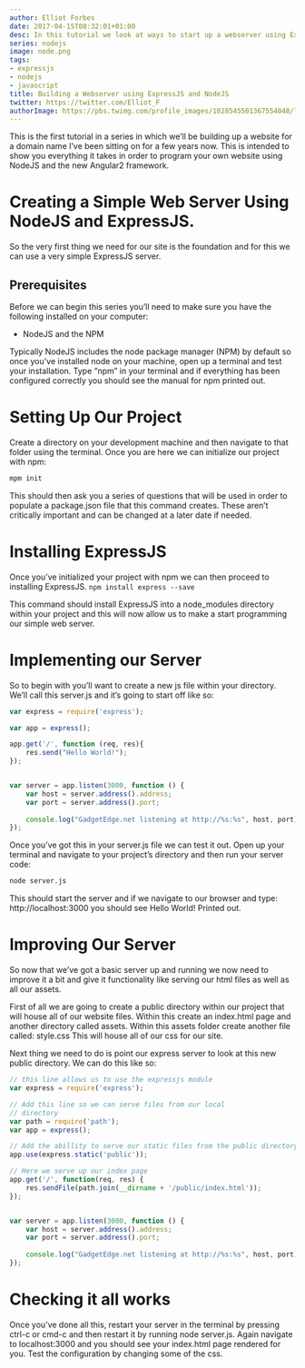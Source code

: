 ```yaml
---
author: Elliot Forbes
date: 2017-04-15T08:32:01+01:00
desc: In this tutorial we look at ways to start up a webserver using ExpressJS
series: nodejs
image: node.png
tags:
- expressjs
- nodejs
- javascript
title: Building a Webserver using ExpressJS and NodeJS
twitter: https://twitter.com/Elliot_F
authorImage: https://pbs.twimg.com/profile_images/1028545501367554048/lzr43cQv_400x400.jpg
---
```


This is the first tutorial in a series in which we’ll be building up a website for a domain name I’ve been sitting on for a few years now. This is intended to show you everything it takes in order to program your own website using NodeJS and the new Angular2 framework. 

# Creating a Simple Web Server Using NodeJS and ExpressJS.

So the very first thing we need for our site is the foundation and for this we can use a very simple ExpressJS server.

## Prerequisites

Before we can begin this series you’ll need to make sure you have the following installed on your computer:


* NodeJS and the NPM

Typically NodeJS includes the node package manager (NPM) by default so once you’ve installed node on your machine, open up a terminal and test your installation. Type “npm” in your terminal and if everything has been configured correctly you should see the manual for npm printed out. 

# Setting Up Our Project

Create a directory on your development machine and then navigate to that folder using the terminal. Once you are here we can initialize our project with npm:

```bash
mpm init
```

This should then ask you a series of questions that will be used in order to populate a package.json file that this command creates. These aren’t critically important and can be changed at a later date if needed.

# Installing ExpressJS

Once you’ve initialized your project with npm we can then proceed to installing ExpressJS. `npm install express --save`

This command should install ExpressJS into a node_modules directory within your project and this will now allow us to make a start programming our simple web server.

# Implementing our Server

So to begin with you’ll want to create a new js file within your directory. We’ll call this server.js and it’s going to start off like so:

```js
var express = require('express');

var app = express();

app.get('/', function (req, res){
    res.send("Hello World!"); 
});


var server = app.listen(3000, function () {
    var host = server.address().address;
    var port = server.address().port;
    
    console.log("GadgetEdge.net listening at http://%s:%s", host, port); 
});
```

Once you’ve got this in your server.js file we can test it out. Open up your terminal and navigate to your project’s directory and then run your server code:

```bash
node server.js
```

This should start the server and if we navigate to our browser and type: http://localhost:3000 you should see Hello World! Printed out.

# Improving Our Server

So now that we’ve got a basic server up and running we now need to improve it a bit and give it functionality like serving our html files as well as all our assets. 

First of all we are going to create a public directory within our project that will house all of our website files. Within this create an index.html page and another directory called assets. Within this assets folder create another file called: style.css This will house all of our css for our site.

Next thing we need to do is point our express server to look at this new public directory. We can do this like so:

```js
// this line allows us to use the expressjs module
var express = require('express');

// Add this line so we can serve files from our local
// directory
var path = require('path');
var app = express();

// Add the abillity to serve our static files from the public directory
app.use(express.static('public'));

// Here we serve up our index page
app.get('/', function(req, res) {
    res.sendFile(path.join(__dirname + '/public/index.html'));
});


var server = app.listen(3000, function () {
    var host = server.address().address;
    var port = server.address().port;
    
    console.log("GadgetEdge.net listening at http://%s:%s", host, port); 
});
```

# Checking it all works

Once you’ve done all this, restart your server in the terminal by pressing ctrl-c or cmd-c and then restart it by running node server.js. Again navigate to localhost:3000 and you should see your index.html page rendered for you. Test the configuration by changing some of the css.